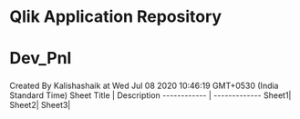 # Qlik Application Repository 
# Dev_Pnl
### 
Created By Kalishashaik at Wed Jul 08 2020 10:46:19 GMT+0530 (India Standard Time)
Sheet Title | Description
------------ | -------------
Sheet1|
Sheet2|
Sheet3|

